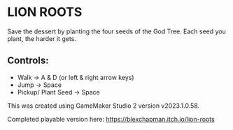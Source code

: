 # LION ROOTS

Save the dessert by planting the four seeds of the God Tree. Each seed you plant, the harder it gets.

## Controls:
 - Walk -> A & D (or left & right arrow keys)
 - Jump -> Space
 - Pickup/ Plant Seed -> Space

This was created using GameMaker Studio 2 version v2023.1.0.58.

Completed playable version here: https://blexchapman.itch.io/lion-roots
